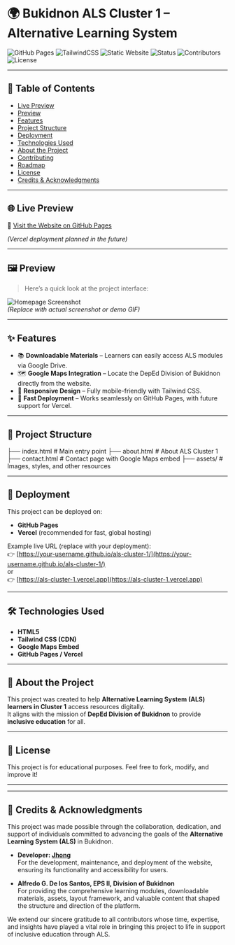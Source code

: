 # 🌍 Bukidnon ALS Cluster 1 – Alternative Learning System  

![GitHub Pages](https://img.shields.io/badge/Deployed-GitHub%20Pages-2ea44f?logo=github)
![TailwindCSS](https://img.shields.io/badge/TailwindCSS-CDN-38B2AC?logo=tailwind-css&logoColor=white)
![Static Website](https://img.shields.io/badge/Type-Static%20Website-blue)
![Status](https://img.shields.io/badge/Status-In%20Development-orange)
![Contributors](https://img.shields.io/github/contributors/JustJhong609/ALS-Cluster-I)
![License](https://img.shields.io/github/license/JustJhong609/ALS-Cluster-I)

---

## 📑 Table of Contents
- [Live Preview](#-live-preview)
- [Preview](#️-preview)
- [Features](#-features)
- [Project Structure](#-project-structure)
- [Deployment](#-deployment)
- [Technologies Used](#-technologies-used)
- [About the Project](#-about-the-project)
- [Contributing](#-contributing)
- [Roadmap](#-roadmap)
- [License](#-license)
- [Credits & Acknowledgments](#-credits--acknowledgments)

---

## 🌐 Live Preview  
📍 [Visit the Website on GitHub Pages](https://justjhong609.github.io/ALS-Cluster-I/)  

*(Vercel deployment planned in the future)*  

---

## 🖼️ Preview
> Here’s a quick look at the project interface:  

![Homepage Screenshot](assets/preview-home.png)  
*(Replace with actual screenshot or demo GIF)*  

---

## ✨ Features
- 📚 **Downloadable Materials** – Learners can easily access ALS modules via Google Drive.  
- 🗺 **Google Maps Integration** – Locate the DepEd Division of Bukidnon directly from the website.  
- 🎨 **Responsive Design** – Fully mobile-friendly with Tailwind CSS.  
- 🚀 **Fast Deployment** – Works seamlessly on GitHub Pages, with future support for Vercel.  

---

## 📂 Project Structure

├── index.html        # Main entry point
├── about.html        # About ALS Cluster 1
├── contact.html      # Contact page with Google Maps embed
├── assets/           # Images, styles, and other resources

---

## 🚀 Deployment
This project can be deployed on:
- **GitHub Pages**  
- **Vercel** (recommended for fast, global hosting)

Example live URL (replace with your deployment):  
👉 [https://your-username.github.io/als-cluster-1/](https://your-username.github.io/als-cluster-1/)  
or  
👉 [https://als-cluster-1.vercel.app](https://als-cluster-1.vercel.app)

---

## 🛠️ Technologies Used
- **HTML5**
- **Tailwind CSS (CDN)**
- **Google Maps Embed**
- **GitHub Pages / Vercel**

---

## 📌 About the Project
This project was created to help **Alternative Learning System (ALS) learners in Cluster 1** access resources digitally.  
It aligns with the mission of **DepEd Division of Bukidnon** to provide **inclusive education** for all.

---

## 📜 License
This project is for educational purposes. Feel free to fork, modify, and improve it!  

---

---

## 🙏 Credits & Acknowledgments

This project was made possible through the collaboration, dedication, and support of individuals committed to advancing the goals of the **Alternative Learning System (ALS)** in Bukidnon.

- **Developer: [Jhong](https://github.com/JustJhong609)**  
  For the development, maintenance, and deployment of the website, ensuring its functionality and accessibility for users.

- **Alfredo G. De los Santos, EPS II, Division of Bukidnon**  
  For providing the comprehensive learning modules, downloadable materials, assets, layout framework, and valuable content that shaped the structure and direction of the platform.

We extend our sincere gratitude to all contributors whose time, expertise, and insights have played a vital role in bringing this project to life in support of inclusive education through ALS.


